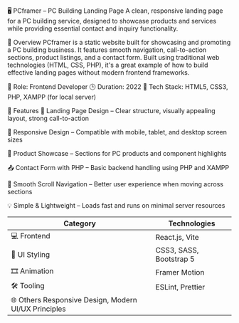 🖥️ PCframer – PC Building Landing Page
A clean, responsive landing page for a PC building service, designed to showcase products and services while providing essential contact and inquiry functionality.

📌 Overview
PCframer is a static website built for showcasing and promoting a PC building business. It features smooth navigation, call-to-action sections, product listings, and a contact form. Built using traditional web technologies (HTML, CSS, PHP), it's a great example of how to build effective landing pages without modern frontend frameworks.

💼 Role: Frontend Developer
🕒 Duration: 2022
🧰 Tech Stack: HTML5, CSS3, PHP, XAMPP (for local server)

🚀 Features
🎯 Landing Page Design – Clear structure, visually appealing layout, strong call-to-action

📱 Responsive Design – Compatible with mobile, tablet, and desktop screen sizes

🧾 Product Showcase – Sections for PC products and component highlights

📤 Contact Form with PHP – Basic backend handling using PHP and XAMPP

🏁 Smooth Scroll Navigation – Better user experience when moving across sections

💡 Simple & Lightweight – Loads fast and runs on minimal server resources

| Category         | Technologies                                                                 |
|------------------|------------------------------------------------------------------------------|
| 💻 Frontend      | React.js, Vite                                                              |
| 🎨 UI Styling    | CSS3, SASS, Bootstrap 5                                                     |
| 🎞️ Animation     | Framer Motion                                                               |
| 🛠️ Tooling       | ESLint, Prettier                                                            |
| 🌐 Others          Responsive Design, Modern UI/UX Principles  
